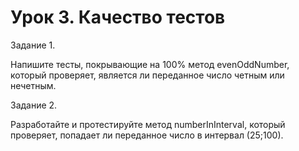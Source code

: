 # Урок 3. Качество тестов

Задание 1.

Напишите тесты, покрывающие на 100% метод evenOddNumber, который проверяет, является ли переданное число четным или нечетным.

Задание 2.

Разработайте и протестируйте метод numberInInterval, который проверяет, попадает ли переданное число в интервал (25;100).

